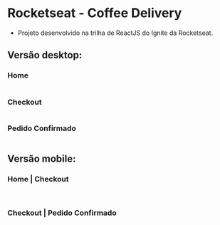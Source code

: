# Rocketseat - Coffee Delivery

- Projeto desenvolvido na trilha de ReactJS do Ignite da Rocketseat.

## Versão desktop:

### Home

<img src="./public/readme-images/home-desktop-01.png" alt="" />

### Checkout

<img src="./public/readme-images/checkout-desktop-01.png" alt="" />

### Pedido Confirmado

<img src="./public/readme-images/confirmed-order-desktop-01.png" alt="" />

## Versão mobile:

### Home | Checkout

<div>
  <img src="./public/readme-images/home-mobile-01.png" alt="" />⠀⠀⠀⠀⠀⠀⠀⠀⠀⠀
  <img src="./public/readme-images/checkout-mobile-01.png" alt="" />
<div/>

### Checkout | Pedido Confirmado

<div>
  <img src="./public/readme-images/checkout-mobile-02.png" alt="" />⠀⠀⠀⠀⠀⠀⠀⠀⠀⠀
  <img src="./public/readme-images/confirmed-order-mobile-01.png" alt="" />
</div>
